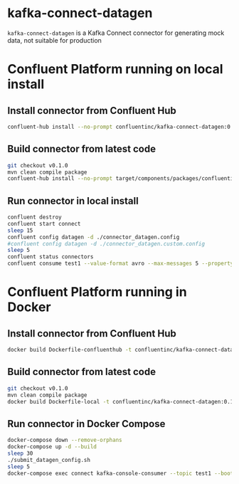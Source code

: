 # kafka-connect-datagen

`kafka-connect-datagen` is a Kafka Connect connector for generating mock data, not suitable for production

# Confluent Platform running on local install

## Install connector from Confluent Hub

```bash
confluent-hub install --no-prompt confluentinc/kafka-connect-datagen:0.1.0
```

## Build connector from latest code

```bash
git checkout v0.1.0
mvn clean compile package
confluent-hub install --no-prompt target/components/packages/confluentinc-kafka-connect-datagen-0.1.0.zip
```

## Run connector in local install

```bash
confluent destroy
confluent start connect
sleep 15
confluent config datagen -d ./connector_datagen.config
#confluent config datagen -d ./connector_datagen.custom.config
sleep 5
confluent status connectors
confluent consume test1 --value-format avro --max-messages 5 --property print.key=true --property key.deserializer=org.apache.kafka.common.serialization.StringDeserializer --from-beginning
```

# Confluent Platform running in Docker

## Install connector from Confluent Hub

```bash
docker build Dockerfile-confluenthub -t confluentinc/kafka-connect-datagen:0.1.0
```

## Build connector from latest code

```bash
git checkout v0.1.0
mvn clean compile package
docker build Dockerfile-local -t confluentinc/kafka-connect-datagen:0.1.0
```

## Run connector in Docker Compose

```bash
docker-compose down --remove-orphans
docker-compose up -d --build
sleep 30
./submit_datagen_config.sh
sleep 5
docker-compose exec connect kafka-console-consumer --topic test1 --bootstrap-server kafka:29092  --property print.key=true --max-messages 5 --from-beginning
```
